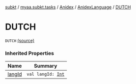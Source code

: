 [subkt](../../../index.md) / [myaa.subkt.tasks](../../index.md) / [Anidex](../index.md) / [AnidexLanguage](index.md) / [DUTCH](./-d-u-t-c-h.md)

# DUTCH

`DUTCH` [(source)](https://github.com/Myaamori/SubKt/blob/0.1.13/src/main/kotlin/myaa/subkt/tasks/tasks.kt#L1068)

### Inherited Properties

| Name | Summary |
|---|---|
| [langId](lang-id.md) | `val langId: `[`Int`](https://kotlinlang.org/api/latest/jvm/stdlib/kotlin/-int/index.html) |
